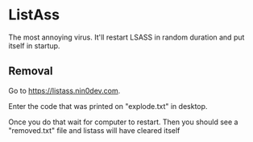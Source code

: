 # ListAss
The most annoying virus. It'll restart LSASS in random duration and put itself in startup.

## Removal 

Go to https://listass.nin0dev.com.

Enter the code that was printed on "explode.txt" in desktop.

Once you do that wait for computer to restart. Then you should see a "removed.txt" file and listass will have cleared itself
